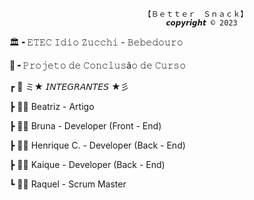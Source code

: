 								  【﻿Ｂｅｔｔｅｒ　Ｓｎａｃｋ】
								       𝙘𝙤𝙥𝙮𝙧𝙞𝙜𝙝𝙩 © 2023

🏛╺ 𝙴𝚃𝙴𝙲 𝙸𝚍𝚒𝚘 𝚉𝚞𝚌𝚌𝚑𝚒 - 𝙱𝚎𝚋𝚎𝚍𝚘𝚞𝚛𝚘

📂╺ 𝙿𝚛𝚘𝚓𝚎𝚝𝚘 𝚍𝚎 𝙲𝚘𝚗𝚌𝚕𝚞𝚜ã𝚘 𝚍𝚎 𝙲𝚞𝚛𝚜𝚘

┏ 📄 ミ★ 𝘐𝘕𝘛𝘌𝘎𝘙𝘈𝘕𝘛𝘌𝘚 ★彡

┣ 👨‍💻 Beatriz - Artigo

┣ 👨‍💻 Bruna - Developer (Front - End)

┣ 👨‍💻 Henrique C. - Developer (Back - End)

┣ 👨‍💻 Kaique - Developer (Back - End)

┗ 👨‍💻 Raquel - Scrum Master
